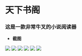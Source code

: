 # 天下书阁
### 这是一款非常牛叉的小说阅读器
- **截图**

<img src="https://github.com/SemperChen/tianxiashuge/blob/master/image/1.jpg?raw=true" /> <img src="https://github.com/SemperChen/tianxiashuge/blob/master/image/2.jpg?raw=true" /> <img src="https://github.com/SemperChen/tianxiashuge/blob/master/image/3.jpg?raw=true" /> <img src="https://github.com/SemperChen/tianxiashuge/blob/master/image/4.jpg?raw=true" /> <img src="https://github.com/SemperChen/tianxiashuge/blob/master/image/5.jpg?raw=true" /> <img src="https://github.com/SemperChen/tianxiashuge/blob/master/image/6.jpg?raw=true" />

</br> 

